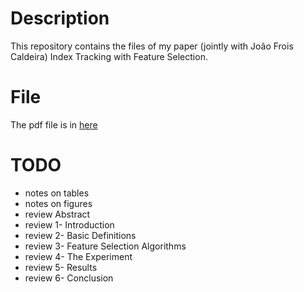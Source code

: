 # Description

This repository contains the files of my paper (jointly with João Frois Caldeira) Index Tracking with Feature Selection.

# File

The pdf file is in [here](./it-featsel.pdf)

# TODO

- notes on tables
- notes on figures
- review Abstract
- review 1- Introduction
- review 2- Basic Definitions
- review 3- Feature Selection Algorithms
- review 4- The Experiment
- review 5- Results
- review 6- Conclusion

